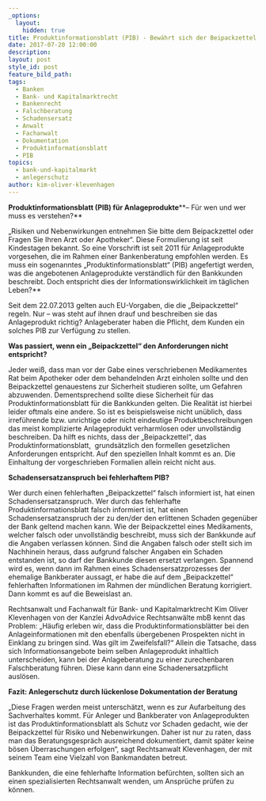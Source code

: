 ```yaml
---
_options:
  layout:
    hidden: true
title: Produktinformationsblatt (PIB) - Bewährt sich der Beipackzettel bei Anlageberatungen?
date: 2017-07-20 12:00:00
description:
layout: post
style_id: post
feature_bild_path:
tags:
  - Banken
  - Bank- und Kapitalmarktrecht
  - Bankenrecht
  - Falschberatung
  - Schadensersatz
  - Anwalt
  - Fachanwalt
  - Dokumentation
  - Produktinformationsblatt
  - PIB
topics:
  - bank-und-kapitalmarkt
  - anlegerschutz
author: kim-oliver-klevenhagen
---
```



**Produktinformationsblatt (PIB) f&uuml;r Anlageprodukte****– F&uuml;r wen und wer muss es verstehen?**

„Risiken und Nebenwirkungen entnehmen Sie bitte dem Beipackzettel oder Fragen Sie Ihren Arzt oder Apotheker“. Diese Formulierung ist seit Kindestagen bekannt. So eine Vorschrift ist seit 2011 f&uuml;r Anlageprodukte vorgesehen, die im Rahmen einer Bankenberatung empfohlen werden. Es muss ein sogenanntes „Produktinformationsblatt“ (PIB) angefertigt werden, was die angebotenen Anlageprodukte verst&auml;ndlich f&uuml;r den Bankkunden beschreibt. Doch entspricht dies der Informationswirklichkeit im t&auml;glichen Leben?\*\*

Seit dem 22.07.2013 gelten auch EU-Vorgaben, die die „Beipackzettel“ regeln. Nur – was steht auf ihnen drauf und beschreiben sie das Anlageprodukt richtig? Anlageberater haben die Pflicht, dem Kunden ein solches PIB zur Verf&uuml;gung zu stellen.

**Was passiert, wenn ein „Beipackzettel“ den Anforderungen nicht entspricht?**

Jeder wei&szlig;, dass man vor der Gabe eines verschriebenen Medikamentes Rat beim Apotheker oder dem behandelnden Arzt einholen sollte und den Beipackzettel genauestens zur Sicherheit studieren sollte, um Gefahren abzuwenden. Dementsprechend sollte diese Sicherheit f&uuml;r das Produktinformationsblatt f&uuml;r die Bankkunden gelten. Die Realit&auml;t ist hierbei leider oftmals eine andere. So ist es beispielsweise nicht un&uuml;blich, dass irref&uuml;hrende bzw. unrichtige oder nicht eindeutige Produktbeschreibungen das meist komplizierte Anlageprodukt verharmlosen oder unvollst&auml;ndig beschreiben. Da hilft es nichts, dass der „Beipackzettel“, das Produktinformationsblatt,&nbsp; grunds&auml;tzlich den formellen gesetzlichen Anforderungen entspricht. Auf den speziellen Inhalt kommt es an. Die Einhaltung der vorgeschrieben Formalien allein reicht nicht aus.

**Schadensersatzanspruch bei fehlerhaftem PIB?**

Wer durch einen fehlerhaften „Beipackzettel“ falsch informiert ist, hat einen Schadensersatzanspruch. Wer durch das fehlerhafte Produktinformationsblatt falsch informiert ist, hat einen Schadensersatzanspruch der zu den/der den erlittenen Schaden gegen&uuml;ber der Bank geltend machen kann. Wie der Beipackzettel eines Medikaments, welcher falsch oder unvollst&auml;ndig beschreibt, muss sich der Bankkunde auf die Angaben verlassen k&ouml;nnen. Sind die Angaben falsch oder stellt sich im Nachhinein heraus, dass aufgrund falscher Angaben ein Schaden entstanden ist, so darf der Bankkunde diesen ersetzt verlangen. Spannend wird es, wenn dann im Rahmen eines Schadensersatzprozesses der ehemalige Bankberater aussagt, er habe die auf dem „Beipackzettel“ fehlerhaften Informationen im Rahmen der m&uuml;ndlichen Beratung korrigiert. Dann kommt es auf die Beweislast an.

Rechtsanwalt und Fachanwalt f&uuml;r Bank- und Kapitalmarktrecht Kim Oliver Klevenhagen von der Kanzlei AdvoAdvice Rechtsanw&auml;lte mbB kennt das Problem: „H&auml;ufig erleben wir, dass die Produktinformationsbl&auml;tter bei den Anlageinformationen mit den ebenfalls &uuml;bergebenen Prospekten nicht in Einklang zu bringen sind. Was gilt im Zweifelsfall?“ Allein die Tatsache, dass sich Informationsangebote beim selben Anlageprodukt inhaltlich unterscheiden, kann bei der Anlageberatung zu einer zurechenbaren Falschberatung f&uuml;hren. Diese kann dann eine Schadenersatzpflicht ausl&ouml;sen.

**Fazit: Anlegerschutz durch l&uuml;ckenlose Dokumentation der Beratung**

„Diese Fragen werden meist untersch&auml;tzt, wenn es zur Aufarbeitung des Sachverhaltes kommt. F&uuml;r Anleger und Bankberater von Anlageprodukten ist das Produktinformationsblatt als Schutz vor Schaden gedacht, wie der Beipackzettel f&uuml;r Risiko und Nebenwirkungen. Daher ist nur zu raten, dass man das Beratungsgespr&auml;ch ausreichend dokumentiert, damit sp&auml;ter keine b&ouml;sen &Uuml;berraschungen erfolgen“, sagt Rechtsanwalt Klevenhagen, der mit seinem Team eine Vielzahl von Bankmandaten betreut.

Bankkunden, die eine fehlerhafte Information bef&uuml;rchten, sollten sich an einen spezialisierten Rechtsanwalt wenden, um Anspr&uuml;che pr&uuml;fen zu k&ouml;nnen.&nbsp;

&nbsp;